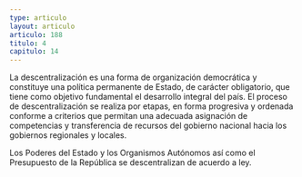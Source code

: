 ```yaml
---
type: articulo
layout: articulo
articulo: 188
titulo: 4
capitulo: 14
---
```

La descentralización es una forma de organización democrática y constituye una política permanente de Estado, de carácter obligatorio, que tiene como objetivo fundamental el desarrollo integral del país. El proceso de descentralización se realiza por etapas, en forma progresiva y ordenada conforme a criterios que permitan una adecuada asignación de competencias y transferencia de recursos del gobierno nacional hacia los gobiernos regionales y locales.

Los Poderes del Estado y los Organismos Autónomos así como el Presupuesto de la República se descentralizan de acuerdo a ley.